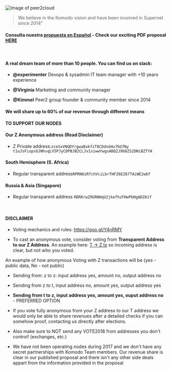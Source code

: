 

![Image of peer2cloud](http://peer2.cloud/images/peer2cloud_logo.png)

> We believe in the Komodo vision and
> have been involved in Supernet
> since 2014" 

#### Consulta nuestra [propuesta en Español](https://github.com/KomodoPlatform/vote2018/blob/master/proposals/peer2cloud/peer2cloud_ES.pdf) - Check our **exciting** PDF proposal [HERE](https://github.com/KomodoPlatform/vote2018/blob/master/proposals/peer2cloud/peer2cloud.pdf)
<br>

####  A real dream team of more than 10 people. You can find us on slack:

*  **@experimenter** Devops & sysadmin IT team manager
with +10 years experience

*  **@Virginia** Marketing and community
manager

*  **@Kimmel** Peer2 group founder & community
member since 2014

#### We will share up to 60% of our revenue through different means

#### **TO SUPPORT OUR NODES**

#### Our Z Anonymous address (Read Disclaimer)

* Z Private address:`zceSxVNQDYrgwaBxkfzT8CDdxGHu7bU7Ny
t1uJsFiopsbJNhvqLV5PJyCDPBJB2CLJv1siwwYwgsABQ2J9b8ZS2DNiBZTYA`

#### South Hemisphere (S. Africa)

* Regular transparent address`RPRN6iRfchVciLbrTHFZ6EZ67TAiWE2wbf`


#### Russia & Asia (Singapore)

* Regular transparent address `RDRKrwZ9GRNHqU2jkefhzFHwPbHgADZA1f`

<br>

#### **DISCLAIMER**

* Voting mechanics and rules: https://goo.gl/Y4nRMY

* To cast an anonymous vote, consider voting from **Transparent Address to our Z Address**. An example here: [T -> Z tx]( https://kmd.explorer.supernet.org/tx/4b2502e7db1d59723615e1dd7f6597f22dbdebe74b535ca99e6191ed9cb0d304) so incoming address is clear, but not who you voted.

An example of how anonymous Voting with Z transactions will be (yes - public data, No - not public)

* Sending from: z to z:  input address yes, amount no, output address no
* Sending from z to t, input address no, amount yes, output address yes
* **Sending from t to z, input address yes, amount yes, ouput address no** - PREFERRED OPTION

* If you vote fully anonymous from your Z address to our T address we would only be able to share revenues after a detailed checks if you can somehow proof, contacting us directly after elections.

* Also make sure to NOT send any VOTE2018 from addresses you don't control! (exchanges, etc.)

* We have not been operating nodes during 2017 and we don't have any secret partnerships with Komodo Team members. Our revenue share is clear in our published proposal and there isn't any other side deals appart from the information provided in the proposal

